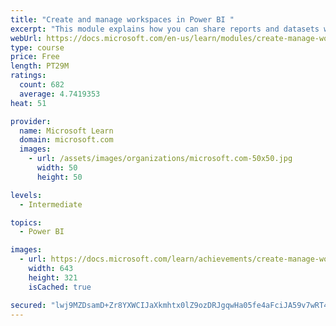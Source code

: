 ```yaml
---
title: "Create and manage workspaces in Power BI "
excerpt: "This module explains how you can share reports and datasets with your users and how to create a deployment strategy that makes sense for you and your organization. Furthermore, you will learn about data lineage in Microsoft Power BI."
webUrl: https://docs.microsoft.com/en-us/learn/modules/create-manage-workspaces-power-bi/
type: course
price: Free
length: PT29M
ratings:
  count: 682
  average: 4.7419353
heat: 51

provider:
  name: Microsoft Learn
  domain: microsoft.com
  images:
    - url: /assets/images/organizations/microsoft.com-50x50.jpg
      width: 50
      height: 50

levels:
  - Intermediate

topics:
  - Power BI

images:
  - url: https://docs.microsoft.com/learn/achievements/create-manage-workspaces-power-bi-social.png
    width: 643
    height: 321
    isCached: true

secured: "lwj9MZDsamD+Zr8YXWCIJaXkmhtx0lZ9ozDRJgqwHa05fe4aFciJA59v7wRT4NTCUaej7NZqJ3PIvDljgAdsV3Qc7SweGIkc78oeKWi42uL5v4yMBbp5PvVmWYm/wNOSOWS+oy+J3XFMU3mMqedh2nDuyUuJY4SWEAE7gJDW0Oe71waQ6dINtTvA9wnejLj5xQTorE55em3LkTpWRCkApNrVW1sYslhwqXjm/POB5ujtzYpUfMn4sQUH4suGd3pBxengKfX/yUCu5ZsLe/QUIwFs3wz5am8hJWjOZpoiR+DeqajDBbZh+Jz2yRwhDhom+AgKLjUXC4iWu0us93k/eLRrdIQ6kyGXJcWLs95e9FqSLAC0jQVJDLUSg9s+aCVxyziPC0X16xh0T3BPXngv/u0UUucfSgrtimRvm/ft2cI=;aY6wnnNujnXoqfXFO4CzqA=="
---
```



